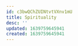 ```yaml
---
id: c3bwQChZUINtvtVXnv1mU
title: Spirituality
desc: ''
updated: 1639759645941
created: 1639759645941
---
```


